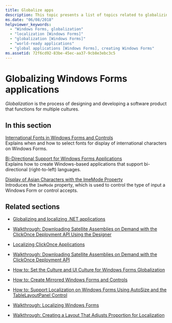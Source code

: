 ```yaml
---
title: Globalize apps
description: This topic presents a list of topics related to globalizing Windows Forms applications.
ms.date: "06/08/2018"
helpviewer_keywords: 
  - "Windows Forms, globalization"
  - "localization [Windows Forms]"
  - "globalization [Windows Forms]"
  - "world-ready applications"
  - "global applications [Windows Forms], creating Windows Forms"
ms.assetid: 72f6cd92-83be-45ec-aa37-9cb8e3ebc3c5
---
```

# Globalizing Windows Forms applications

*Globalization* is the process of designing and developing a software product that functions for multiple cultures.

## In this section

[International Fonts in Windows Forms and Controls](international-fonts-in-windows-forms-and-controls.md)  
Explains when and how to select fonts for display of international characters on Windows Forms.

[Bi-Directional Support for Windows Forms Applications](bi-directional-support-for-windows-forms-applications.md)  
Explains how to create Windows-based applications that support bi-directional (right-to-left) languages.

[Display of Asian Characters with the ImeMode Property](display-of-asian-characters-with-the-imemode-property.md)  
Introduces the `ImeMode` property, which is used to control the type of input a Windows Form or control accepts.

## Related sections

- [Globalizing and localizing .NET applications](../../../standard/globalization-localization/index.md)

- [Walkthrough: Downloading Satellite Assemblies on Demand with the ClickOnce Deployment API Using the Designer](/visualstudio/deployment/walkthrough-downloading-satellite-assemblies-on-demand-with-the-clickonce-deployment-api-using-the-designer)

- [Localizing ClickOnce Applications](/visualstudio/deployment/localizing-clickonce-applications)

- [Walkthrough: Downloading Satellite Assemblies on Demand with the ClickOnce Deployment API](/visualstudio/deployment/walkthrough-downloading-satellite-assemblies-on-demand-with-the-clickonce-deployment-api)

- [How to: Set the Culture and UI Culture for Windows Forms Globalization](https://docs.microsoft.com/previous-versions/visualstudio/visual-studio-2010/b28bx3bh(v=vs.100))

- [How to: Create Mirrored Windows Forms and Controls](https://docs.microsoft.com/previous-versions/visualstudio/visual-studio-2010/xwbz5ws0(v=vs.100))

- [How to: Support Localization on Windows Forms Using AutoSize and the TableLayoutPanel Control](https://docs.microsoft.com/previous-versions/visualstudio/visual-studio-2010/1zkt8b33(v=vs.100))

- [Walkthrough: Localizing Windows Forms](https://docs.microsoft.com/previous-versions/visualstudio/visual-studio-2010/y99d1cd3(v=vs.100))

- [Walkthrough: Creating a Layout That Adjusts Proportion for Localization](https://docs.microsoft.com/previous-versions/visualstudio/visual-studio-2010/7k9fa71y(v=vs.100))
